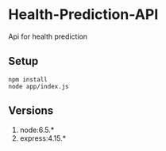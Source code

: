 # Health-Prediction-API
Api for health prediction

## Setup

    npm install
    node app/index.js
    
## Versions

1. node:6.5.*
2. express:4.15.*

